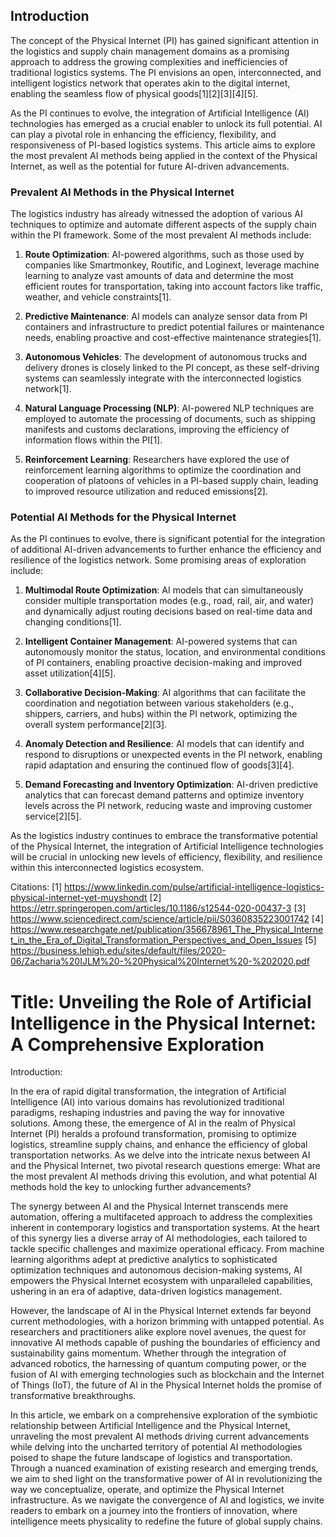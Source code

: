 ## Introduction

The concept of the Physical Internet (PI) has gained significant attention in the logistics and supply chain management domains as a promising approach to address the growing complexities and inefficiencies of traditional logistics systems. The PI envisions an open, interconnected, and intelligent logistics network that operates akin to the digital internet, enabling the seamless flow of physical goods[1][2][3][4][5]. 

As the PI continues to evolve, the integration of Artificial Intelligence (AI) technologies has emerged as a crucial enabler to unlock its full potential. AI can play a pivotal role in enhancing the efficiency, flexibility, and responsiveness of PI-based logistics systems. This article aims to explore the most prevalent AI methods being applied in the context of the Physical Internet, as well as the potential for future AI-driven advancements.

### Prevalent AI Methods in the Physical Internet

The logistics industry has already witnessed the adoption of various AI techniques to optimize and automate different aspects of the supply chain within the PI framework. Some of the most prevalent AI methods include:

1. **Route Optimization**: AI-powered algorithms, such as those used by companies like Smartmonkey, Routific, and Loginext, leverage machine learning to analyze vast amounts of data and determine the most efficient routes for transportation, taking into account factors like traffic, weather, and vehicle constraints[1].

2. **Predictive Maintenance**: AI models can analyze sensor data from PI containers and infrastructure to predict potential failures or maintenance needs, enabling proactive and cost-effective maintenance strategies[1].

3. **Autonomous Vehicles**: The development of autonomous trucks and delivery drones is closely linked to the PI concept, as these self-driving systems can seamlessly integrate with the interconnected logistics network[1].

4. **Natural Language Processing (NLP)**: AI-powered NLP techniques are employed to automate the processing of documents, such as shipping manifests and customs declarations, improving the efficiency of information flows within the PI[1].

5. **Reinforcement Learning**: Researchers have explored the use of reinforcement learning algorithms to optimize the coordination and cooperation of platoons of vehicles in a PI-based supply chain, leading to improved resource utilization and reduced emissions[2].

### Potential AI Methods for the Physical Internet

As the PI continues to evolve, there is significant potential for the integration of additional AI-driven advancements to further enhance the efficiency and resilience of the logistics network. Some promising areas of exploration include:

1. **Multimodal Route Optimization**: AI models that can simultaneously consider multiple transportation modes (e.g., road, rail, air, and water) and dynamically adjust routing decisions based on real-time data and changing conditions[1].

2. **Intelligent Container Management**: AI-powered systems that can autonomously monitor the status, location, and environmental conditions of PI containers, enabling proactive decision-making and improved asset utilization[4][5].

3. **Collaborative Decision-Making**: AI algorithms that can facilitate the coordination and negotiation between various stakeholders (e.g., shippers, carriers, and hubs) within the PI network, optimizing the overall system performance[2][3].

4. **Anomaly Detection and Resilience**: AI models that can identify and respond to disruptions or unexpected events in the PI network, enabling rapid adaptation and ensuring the continued flow of goods[3][4].

5. **Demand Forecasting and Inventory Optimization**: AI-driven predictive analytics that can forecast demand patterns and optimize inventory levels across the PI network, reducing waste and improving customer service[2][5].

As the logistics industry continues to embrace the transformative potential of the Physical Internet, the integration of Artificial Intelligence technologies will be crucial in unlocking new levels of efficiency, flexibility, and resilience within this interconnected logistics ecosystem.

Citations:
[1] https://www.linkedin.com/pulse/artificial-intelligence-logistics-physical-internet-yet-muyshondt
[2] https://etrr.springeropen.com/articles/10.1186/s12544-020-00437-3
[3] https://www.sciencedirect.com/science/article/pii/S0360835223001742
[4] https://www.researchgate.net/publication/356678961_The_Physical_Internet_in_the_Era_of_Digital_Transformation_Perspectives_and_Open_Issues
[5] https://business.lehigh.edu/sites/default/files/2020-06/Zacharia%20IJLM%20-%20Physical%20Internet%20-%202020.pdf


# **Title: Unveiling the Role of Artificial Intelligence in the Physical Internet: A Comprehensive Exploration**

Introduction:

In the era of rapid digital transformation, the integration of Artificial Intelligence (AI) into various domains has revolutionized traditional paradigms, reshaping industries and paving the way for innovative solutions. Among these, the emergence of AI in the realm of Physical Internet (PI) heralds a profound transformation, promising to optimize logistics, streamline supply chains, and enhance the efficiency of global transportation networks. As we delve into the intricate nexus between AI and the Physical Internet, two pivotal research questions emerge: What are the most prevalent AI methods driving this evolution, and what potential AI methods hold the key to unlocking further advancements?

The synergy between AI and the Physical Internet transcends mere automation, offering a multifaceted approach to address the complexities inherent in contemporary logistics and transportation systems. At the heart of this synergy lies a diverse array of AI methodologies, each tailored to tackle specific challenges and maximize operational efficacy. From machine learning algorithms adept at predictive analytics to sophisticated optimization techniques and autonomous decision-making systems, AI empowers the Physical Internet ecosystem with unparalleled capabilities, ushering in an era of adaptive, data-driven logistics management.

However, the landscape of AI in the Physical Internet extends far beyond current methodologies, with a horizon brimming with untapped potential. As researchers and practitioners alike explore novel avenues, the quest for innovative AI methods capable of pushing the boundaries of efficiency and sustainability gains momentum. Whether through the integration of advanced robotics, the harnessing of quantum computing power, or the fusion of AI with emerging technologies such as blockchain and the Internet of Things (IoT), the future of AI in the Physical Internet holds the promise of transformative breakthroughs.

In this article, we embark on a comprehensive exploration of the symbiotic relationship between Artificial Intelligence and the Physical Internet, unraveling the most prevalent AI methods driving current advancements while delving into the uncharted territory of potential AI methodologies poised to shape the future landscape of logistics and transportation. Through a nuanced examination of existing research and emerging trends, we aim to shed light on the transformative power of AI in revolutionizing the way we conceptualize, operate, and optimize the Physical Internet infrastructure. As we navigate the convergence of AI and logistics, we invite readers to embark on a journey into the frontiers of innovation, where intelligence meets physicality to redefine the future of global supply chains.

